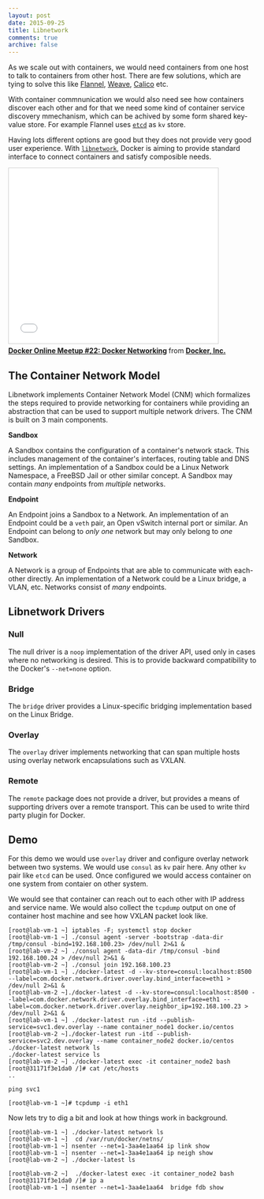 ```yaml
---
layout: post
date: 2015-09-25
title: Libnetwork
comments: true
archive: false
---
```


As we scale out with containers, we would need containers from one host to talk to containers from other host. There are few solutions, which are tying to  solve this like [Flannel](https://github.com/coreos/flannel), [Weave](https://github.com/weaveworks/weave), [Calico](http://www.projectcalico.org/) etc.

With container commnunication we would also need see how containers discover each other and for that we need some kind of container service discovery mmechanism, which can be achived by some form shared key-value store. For example Flannel uses [`etcd`](https://github.com/coreos/etcd) as `kv` store.

Having lots different options are good but they does not provide very good user experience. With [`libnetwork`](https://github.com/docker/libnetwork), Docker is aiming to provide standard interface to connect containers and satisfy composible needs. 
 
<iframe src="//www.slideshare.net/slideshow/embed_code/key/b4sWkoqbwubDMR?startSlide=11" width="425" height="355" frameborder="0" marginwidth="0" marginheight="0" scrolling="no" style="border:1px solid #CCC; border-width:1px; margin-bottom:5px; max-width: 100%;" allowfullscreen> </iframe> <div style="margin-bottom:5px"> <strong> <a href="//www.slideshare.net/Docker/networking-breakout-v03" title="Docker Online Meetup #22: Docker Networking" target="_blank">Docker Online Meetup #22: Docker Networking</a> </strong> from <strong><a href="//www.slideshare.net/Docker" target="_blank">Docker, Inc.</a></strong> </div>

## The Container Network Model

Libnetwork implements Container Network Model (CNM) which formalizes the steps required to provide networking for containers while providing an abstraction that can be used to support multiple network drivers. The CNM is built on 3 main components.

**Sandbox**

A Sandbox contains the configuration of a container's network stack.
This includes management of the container's interfaces, routing table and DNS settings.
An implementation of a Sandbox could be a Linux Network Namespace, a FreeBSD Jail or other similar concept.
A Sandbox may contain *many* endpoints from *multiple* networks.

**Endpoint**

An Endpoint joins a Sandbox to a Network.
An implementation of an Endpoint could be a `veth` pair, an Open vSwitch internal port or similar.
An Endpoint can belong to *only one* network but may only belong to *one* Sandbox.

**Network**

A Network is a group of Endpoints that are able to communicate with each-other directly.
An implementation of a Network could be a Linux bridge, a VLAN, etc.
Networks consist of *many* endpoints.


## Libnetwork Drivers

### Null

The null driver is a `noop` implementation of the driver API, used only in cases where no networking is desired. This is to provide backward compatibility to the Docker's `--net=none` option.

### Bridge

The `bridge` driver provides a Linux-specific bridging implementation based on the Linux Bridge.

### Overlay

The `overlay` driver implements networking that can span multiple hosts using overlay network encapsulations such as VXLAN. 

### Remote

The `remote` package does not provide a driver, but provides a means of supporting drivers over a remote transport. This can be used to write third party plugin for Docker.

## Demo
For this demo we would use `overlay` driver and configure overlay network between two systems. We would use `consul` as `kv` pair here. Any other `kv` pair like `etcd` can be used. Once configured we would access container on one system from contaier on other system. 

We would see that container can reach out to each other with IP address and service name. We would also collect the `tcpdump` output on one of container host machine and see how VXLAN packet look like.

<script type="text/javascript" src="https://asciinema.org/a/26992.js" id="asciicast-26992" async  data-theme="solarized-dark"></script>
~~~
[root@lab-vm-1 ~] iptables -F; systemctl stop docker
[root@lab-vm-1 ~] ./consul agent -server -bootstrap -data-dir /tmp/consul -bind=192.168.100.23> /dev/null 2>&1 &
[root@lab-vm-2 ~] ./consul agent -data-dir /tmp/consul -bind 192.168.100.24 > /dev/null 2>&1 &
[root@lab-vm-2 ~] ./consul join 192.168.100.23
[root@lab-vm-1 ~] ./docker-latest -d --kv-store=consul:localhost:8500 --label=com.docker.network.driver.overlay.bind_interface=eth1 > /dev/null 2>&1 &
[root@lab-vm-2 ~]./docker-latest -d --kv-store=consul:localhost:8500 --label=com.docker.network.driver.overlay.bind_interface=eth1 --label=com.docker.network.driver.overlay.neighbor_ip=192.168.100.23 > /dev/null 2>&1 &
[root@lab-vm-1 ~] ./docker-latest run -itd --publish-service=svc1.dev.overlay --name container_node1 docker.io/centos 
[root@lab-vm-2 ~]./docker-latest run -itd --publish-service=svc2.dev.overlay --name container_node2 docker.io/centos
./docker-latest network ls
./docker-latest service ls
[root@lab-vm-2 ~] ./docker-latest exec -it container_node2 bash
[root@31171f3e1da0 /]# cat /etc/hosts
..

ping svc1

[root@lab-vm-1 ~]# tcpdump -i eth1 
~~~

Now lets try to dig a bit and look at how things work in background. 

<script type="text/javascript" src="https://asciinema.org/a/26993.js" id="asciicast-26993" async  data-theme="solarized-dark"></script>

~~~
[root@lab-vm-1 ~] ./docker-latest network ls
[root@lab-vm-1 ~]  cd /var/run/docker/netns/
[root@lab-vm-1 ~] nsenter --net=1-3aa4e1aa64 ip link show
[root@lab-vm-1 ~] nsenter --net=1-3aa4e1aa64 ip neigh show
[root@lab-vm-2 ~] ./docker-latest ls

[root@lab-vm-2 ~]  ./docker-latest exec -it container_node2 bash
[root@31171f3e1da0 /]# ip a 
[root@lab-vm-1 ~] nsenter --net=1-3aa4e1aa64  bridge fdb show

~~~


